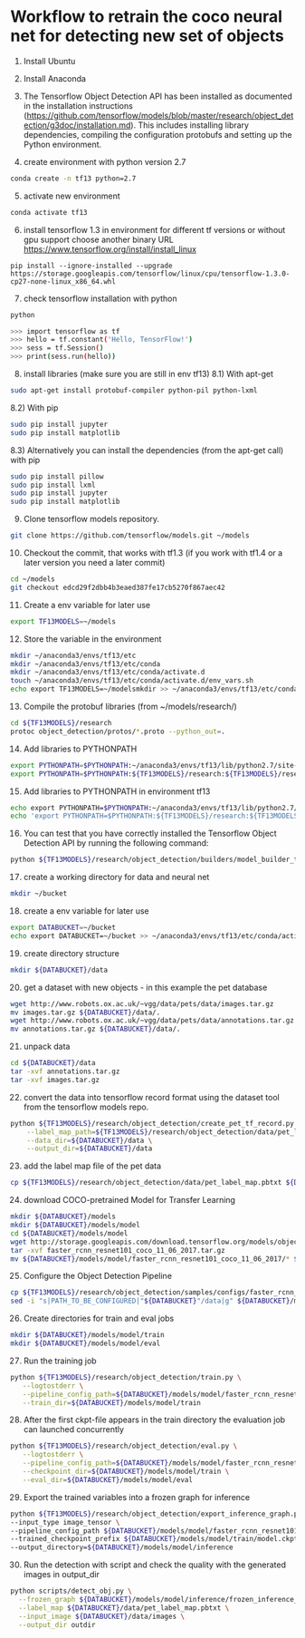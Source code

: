 # Workflow to retrain the coco neural net for detecting new set of objects

1) Install Ubuntu

2) Install Anaconda

3) The Tensorflow Object Detection API has been installed as documented in the installation instructions (https://github.com/tensorflow/models/blob/master/research/object_detection/g3doc/installation.md). This includes installing library dependencies, compiling the configuration protobufs and setting up the Python environment.

4) create environment with python version 2.7
```sh
conda create -n tf13 python=2.7
```

5) activate new environment
```sh
conda activate tf13
```
6) install tensorflow 1.3 in environment
for different tf versions or without gpu support choose another binary URL
https://www.tensorflow.org/install/install_linux
```
pip install --ignore-installed --upgrade https://storage.googleapis.com/tensorflow/linux/cpu/tensorflow-1.3.0-cp27-none-linux_x86_64.whl
```

7) check tensorflow installation with python
```sh
python
```
```sh
>>> import tensorflow as tf
>>> hello = tf.constant('Hello, TensorFlow!')
>>> sess = tf.Session()
>>> print(sess.run(hello))
```

8) install libraries (make sure you are still in env tf13)
8.1) With apt-get
```sh
sudo apt-get install protobuf-compiler python-pil python-lxml
```

8.2) With pip
```sh
sudo pip install jupyter
sudo pip install matplotlib
```

8.3) Alternatively you can install the dependencies (from the apt-get call) with pip 
```sh
sudo pip install pillow
sudo pip install lxml
sudo pip install jupyter
sudo pip install matplotlib
```

9) Clone tensorflow models repository.
```sh
git clone https://github.com/tensorflow/models.git ~/models
```

10) Checkout the commit, that works with tf1.3 (if you work with tf1.4 or a later version you need a later commit)
```sh
cd ~/models
git checkout edcd29f2dbb4b3eaed387fe17cb5270f867aec42
```

11) Create a env variable for later use
```sh
export TF13MODELS=~/models
```

12) Store the variable in the environment
```sh
mkdir ~/anaconda3/envs/tf13/etc
mkdir ~/anaconda3/envs/tf13/etc/conda
mkdir ~/anaconda3/envs/tf13/etc/conda/activate.d
touch ~/anaconda3/envs/tf13/etc/conda/activate.d/env_vars.sh
echo export TF13MODELS=~/modelsmkdir >> ~/anaconda3/envs/tf13/etc/conda/activate.d/env_vars.sh
```

13) Compile the protobuf libraries (from ~/models/research/)
```sh
cd ${TF13MODELS}/research
protoc object_detection/protos/*.proto --python_out=.
```

14) Add libraries to PYTHONPATH
```sh
export PYTHONPATH=$PYTHONPATH:~/anaconda3/envs/tf13/lib/python2.7/site-packages
export PYTHONPATH=$PYTHONPATH:${TF13MODELS}/research:${TF13MODELS}/research/slim
```

15) Add libraries to PYTHONPATH in environment tf13
```sh
echo export PYTHONPATH=$PYTHONPATH:~/anaconda3/envs/tf13/lib/python2.7/site-packages >> ~/anaconda3/envs/tf13/etc/conda/activate.d/env_vars.sh
echo 'export PYTHONPATH=$PYTHONPATH:${TF13MODELS}/research:${TF13MODELS}/research/slim' >> ~/anaconda3/envs/tf13/etc/conda/activate.d/env_vars.sh
```

16) You can test that you have correctly installed the Tensorflow Object Detection API by running the following command:
```sh
python ${TF13MODELS}/research/object_detection/builders/model_builder_test.py
```

17) create a working directory for data and neural net
```sh
mkdir ~/bucket
```

18) create a env variable for later use
```sh
export DATABUCKET=~/bucket
echo export DATABUCKET=~/bucket >> ~/anaconda3/envs/tf13/etc/conda/activate.d/env_vars.sh
```

19) create directory structure
```sh
mkdir ${DATABUCKET}/data
```

20) get a dataset with new objects - in this example the pet database
```sh
wget http://www.robots.ox.ac.uk/~vgg/data/pets/data/images.tar.gz
mv images.tar.gz ${DATABUCKET}/data/.
wget http://www.robots.ox.ac.uk/~vgg/data/pets/data/annotations.tar.gz
mv annotations.tar.gz ${DATABUCKET}/data/.
```

21) unpack data
```sh
cd ${DATABUCKET}/data
tar -xvf annotations.tar.gz
tar -xvf images.tar.gz
```

22) convert the data into tensorflow record format using the dataset tool from the tensorflow models repo.
```sh
python ${TF13MODELS}/research/object_detection/create_pet_tf_record.py \
    --label_map_path=${TF13MODELS}/research/object_detection/data/pet_label_map.pbtxt \
    --data_dir=${DATABUCKET}/data \
    --output_dir=${DATABUCKET}/data
```

23) add the label map file of the pet data
```sh
cp ${TF13MODELS}/research/object_detection/data/pet_label_map.pbtxt ${DATABUCKET}/data/.
```

24) download COCO-pretrained Model for Transfer Learning
```sh
mkdir ${DATABUCKET}/models
mkdir ${DATABUCKET}/models/model
cd ${DATABUCKET}/models/model
wget http://storage.googleapis.com/download.tensorflow.org/models/object_detection/faster_rcnn_resnet101_coco_11_06_2017.tar.gz
tar -xvf faster_rcnn_resnet101_coco_11_06_2017.tar.gz
mv ${DATABUCKET}/models/model/faster_rcnn_resnet101_coco_11_06_2017/* ${DATABUCKET}/models/model/.
```

25) Configure the Object Detection Pipeline
```sh
cp ${TF13MODELS}/research/object_detection/samples/configs/faster_rcnn_resnet101_pets.config ${DATABUCKET}/models/model/.
sed -i "s|PATH_TO_BE_CONFIGURED|"${DATABUCKET}"/data|g" ${DATABUCKET}/models/model/faster_rcnn_resnet101_pets.config
```

26) Create directories for train and eval jobs
```sh
mkdir ${DATABUCKET}/models/model/train
mkdir ${DATABUCKET}/models/model/eval
```

27) Run the training job
```sh
python ${TF13MODELS}/research/object_detection/train.py \
   --logtostderr \
   --pipeline_config_path=${DATABUCKET}/models/model/faster_rcnn_resnet101_pets.config \
   --train_dir=${DATABUCKET}/models/model/train
```

28) After the first ckpt-file appears in the train directory the evaluation job can launched concurrently
```sh
python ${TF13MODELS}/research/object_detection/eval.py \
   --logtostderr \
   --pipeline_config_path=${DATABUCKET}/models/model/faster_rcnn_resnet101_pets.config \
   --checkpoint_dir=${DATABUCKET}/models/model/train \
   --eval_dir=${DATABUCKET}/models/model/eval
```

29) Export the trained variables into a frozen graph for inference
```sh
python ${TF13MODELS}/research/object_detection/export_inference_graph.py \
--input_type image_tensor \
--pipeline_config_path ${DATABUCKET}/models/model/faster_rcnn_resnet101_pets.config \
--trained_checkpoint_prefix ${DATABUCKET}/models/model/train/model.ckpt-7602 \
--output_directory=${DATABUCKET}/models/model/inference
```

30) Run the detection with script and check the quality with the generated images in output_dir
```sh
python scripts/detect_obj.py \
  --frozen_graph ${DATABUCKET}/models/model/inference/frozen_inference_graph.pb \
  --label_map ${DATABUCKET}/data/pet_label_map.pbtxt \
  --input_image ${DATABUCKET}/data/images \
  --output_dir outdir
```


